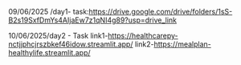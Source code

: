 09/06/2025 /day1- task:https://drive.google.com/drive/folders/1sS-B2s19SxfDmYs4AIjaEw7z1qNI4g89?usp=drive_link

10/06/2025/day2 - Task
link1-https://healthcarepy-nctjjphcjrszbkef46idow.streamlit.app/
link2-https://mealplan-healthylife.streamlit.app/
